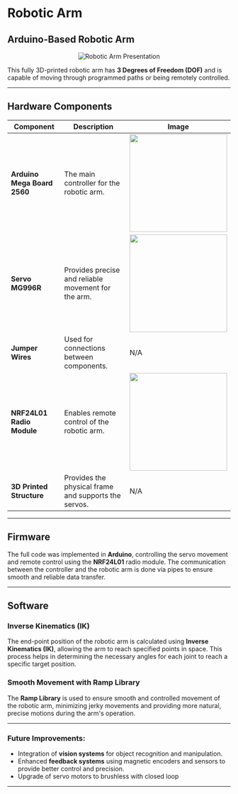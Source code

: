 # Robotic Arm
## Arduino-Based Robotic Arm

<div align="center">
  <img src="https://github.com/user-attachments/assets/6278c84c-629a-4eab-a5c2-bc387418545e" alt="Robotic Arm Presentation" />
</div>

This fully 3D-printed robotic arm has **3 Degrees of Freedom (DOF)** and is capable of moving through programmed paths or being remotely controlled.

---

## Hardware Components

| Component                       | Description                                     | Image                                           |
|---------------------------------|-------------------------------------------------|-------------------------------------------------|
| **Arduino Mega Board 2560**     | The main controller for the robotic arm.        | <img src="https://github.com/user-attachments/assets/e6766c17-01ea-4975-b96d-f214c8e90fee" width="220" />|
| **Servo MG996R**                | Provides precise and reliable movement for the arm. |<img src="https://github.com/user-attachments/assets/4b530668-54f5-4da7-a167-ca8fb7dc8403" width="220" /> |
| **Jumper Wires**                | Used for connections between components.        | N/A                                             |
| **NRF24L01 Radio Module**       | Enables remote control of the robotic arm.      | <img src="https://github.com/user-attachments/assets/bfef76a2-627c-448e-bd71-983fd51cfc2e" width="220" /> |
| **3D Printed Structure**        | Provides the physical frame and supports the servos. | N/A                                             |

---

## Firmware

The full code was implemented in **Arduino**, controlling the servo movement and remote control using the **NRF24L01** radio module. The communication between the controller and the robotic arm is done via pipes to ensure smooth and reliable data transfer.

---

## Software

### Inverse Kinematics (IK)
The end-point position of the robotic arm is calculated using **Inverse Kinematics (IK)**, allowing the arm to reach specified points in space. This process helps in determining the necessary angles for each joint to reach a specific target position.

### Smooth Movement with Ramp Library
The **Ramp Library** is used to ensure smooth and controlled movement of the robotic arm, minimizing jerky movements and providing more natural, precise motions during the arm's operation.

---

### Future Improvements:
- Integration of **vision systems** for object recognition and manipulation.
- Enhanced **feedback systems** using magnetic encoders and sensors to provide better control and precision.
- Upgrade of servo motors to brushless with closed loop

---
